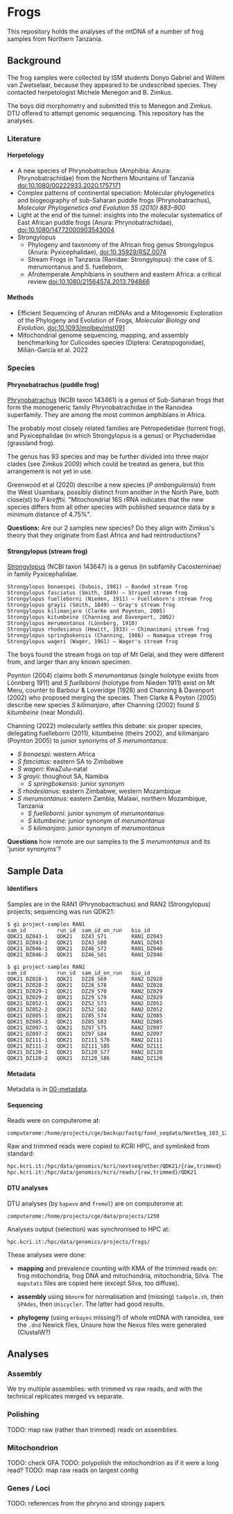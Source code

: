 # Frogs

This repository holds the analyses of the mtDNA of a number of frog
samples from Northern Tanzania.

## Background

The frog samples were collected by ISM students Donyo Gabriel and Willem
van Zwetselaar, because they appeared to be undescribed species.  They contacted
herpetologist Michele Menegon and B. Zimkus.

The boys did morphometry and submitted this to Menegon and Zimkus.  DTU offered
to attempt genomic sequencing.  This repository has the analyses.

### Literature

#### Herpetology

 * A new species of Phrynobatrachus (Amphibia: Anura: Phrynobatrachidae) from the Northern Mountains of Tanzania
   <doi:10.1080/00222933.2020.1757171>
 * Complex patterns of continental speciation: Molecular phylogenetics and biogeography of sub-Saharan puddle frogs (Phrynobatrachus),
   _Molecular Phylogenetics and Evolution 55 (2010) 883–900_
 * Light at the end of the tunnel: insights into the molecular systematics of East African puddle frogs (Anura: Phrynobatrachidae),
   <doi:10.1080/14772000903543004>
 * Strongylopus
   * Phylogeny and taxonomy of the African frog genus Strongylopus (Anura: Pyxicephalidae), <doi:10.35929/RSZ.0074>
   * Stream Frogs in Tanzania (Ranidae: Strongylopus): the case of S. merumontanus and S. fuelleborn, 
   * Afrotemperate Amphibians in southern and eastern Africa: a critical review
   <doi:10.1080/21564574.2013.794866>

#### Methods

 * Efficient Sequencing of Anuran mtDNAs and a Mitogenomic Exploration of the Phylogeny and Evolution of Frogs,
   _Molecular Biology and Evolution_,
   <doi:10.1093/molbev/mst091>
 * Mitochondrial genome sequencing, mapping, and assembly benchmarking for Culicoides species (Diptera: Ceratopogonidae),
   Milián-García et al. 2022

### Species

#### Phrynobatrachus (puddle frog)

[Phrynobatrachus](https://en.wikipedia.org/wiki/Phrynobatrachus) (NCBI taxon 143461)
is a genus of Sub-Saharan frogs that form the monogeneric family Phrynobatrachidae in
the Ranoidea superfamily.  They are among the most common amphibians in Africa.

The probably most closely related families are Petropedetidae (torrent frog), and
Pyxicephalidae (in which Strongylopus is a genus) or Ptychadenidae (grassland frog).

The genus has 93 species and may be further divided into three major clades (see
Zimkus 2009) which could be treated as genera, but this arrangement is not yet in use.

Greenwood et al (2020) describe a new species (_P ambangulensis_) from the West Usambara,
possibly distinct from another in the North Pare, both close(st) to _P krefftii_.
"Mitochondrial 16S rRNA indicates that the new species differs from all other species
with published sequence data by a minimum distance of 4.75%".

**Questions:** Are our 2 samples new species? Do they align with Zimkus's theory
that they originate from East Africa and had reintroductions?

#### Strongylopus (stream frog)

[Strongylopus](https://en.wikipedia.org/wiki/Strongylopus) (NCBI taxon 143647) is a
genus (in subfamily Cacosterninae) in family Pyxicephalidae.

    Strongylopus bonaespei (Dubois, 1981) – Banded stream frog
    Strongylopus fasciatus (Smith, 1849) – Striped stream frog
    Strongylopus fuelleborni (Nieden, 1911) – Fuelleborn's stream frog
    Strongylopus grayii (Smith, 1849) – Gray's stream frog
    Strongylopus kilimanjaro (Clarke and Poynton, 2005)
    Strongylopus kitumbeine (Channing and Davenport, 2002)
    Strongylopus merumontanus (Lönnberg, 1910)
    Strongylopus rhodesianus (Hewitt, 1933) – Chimanimani stream frog
    Strongylopus springbokensis (Channing, 1986) – Namaqua stream frog
    Strongylopus wageri (Wager, 1961) – Wager's stream frog

The boys found the stream frogs on top of Mt Gelai, and they were different from, and
larger than any known specimen.

Poynton (2004) claims both _S merumontanus_ (single holotype exists from Lönnberg 1911)
and _S fuelleborni_ (holotype from Nieden 1911) exist on Mt Meru, counter to Barbour &
Loveridge (1928) and Channing & Davenport (2002) who proposed merging the species.  Then
Clarke & Poyton (2005) describe new species _S kilimanjaro_, after Channing (2002) found
_S kitumbeine_ (near Monduli).

Channing (2022) molecularly settles this debate: six proper species, delegating fuelleborni
(2011), kitumbeine (theirs 2002), and kilimanjaro (Poynton 2005) to junior synonyms of
_S merumontanus_:

 * _S bonaespi_: western Africa
 * _S fasciatus_: eastern SA to Zimbabwe
 * _S wageri_: KwaZulu-natal
 * _S grayii_: thoughout SA, Namibia
   * _S springbokensis_: junior synonym
 * _S rhodesianus_: eastern Zimbabwe, western Mozambique
 * _S merumontanus_: eastern Zambia, Malawi, northern Mozambique, Tanzania
   * _S fuelleborni_: junior synonym of _merumontanus_
   * _S kitumbeine_: junior synonym of _merumontanus_
   * _S kilimanjaro_: junior synonym of _merumontanus_

**Questions** how remote are our samples to the _S merumontanus_ and its 'junior synonyms'?


## Sample Data

#### Identifiers

Samples are in the RAN1 (Phrynobactrachus) and RAN2 (Strongylopus) projects;
sequencing was run QDK21:

    $ gi project-samples RAN1
    sam_id          run_id  sam_id_on_run   bio_id
    QDK21_DZ043-1   QDK21   DZ43_S71        RAN1_DZ043
    QDK21_DZ043-2   QDK21   DZ43_S80        RAN1_DZ043
    QDK21_DZ046-1   QDK21   DZ46_S72        RAN1_DZ046
    QDK21_DZ046-2   QDK21   DZ46_S81        RAN1_DZ046

    $ gi project-samples RAN2
    sam_id          run_id  sam_id_on_run   bio_id
    QDK21_DZ028-1   QDK21   DZ28_S69        RAN2_DZ028
    QDK21_DZ028-2   QDK21   DZ28_S78        RAN2_DZ028
    QDK21_DZ029-1   QDK21   DZ29_S70        RAN2_DZ029
    QDK21_DZ029-2   QDK21   DZ29_S79        RAN2_DZ029
    QDK21_DZ052-1   QDK21   DZ52_S73        RAN2_DZ052
    QDK21_DZ052-2   QDK21   DZ52_S82        RAN2_DZ052
    QDK21_DZ085-1   QDK21   DZ85_S74        RAN2_DZ085
    QDK21_DZ085-2   QDK21   DZ85_S83        RAN2_DZ085
    QDK21_DZ097-1   QDK21   DZ97_S75        RAN2_DZ097
    QDK21_DZ097-2   QDK21   DZ97_S84        RAN2_DZ097
    QDK21_DZ111-1   QDK21   DZ111_S76       RAN2_DZ111
    QDK21_DZ111-2   QDK21   DZ111_S85       RAN2_DZ111
    QDK21_DZ120-1   QDK21   DZ120_S77       RAN2_DZ120
    QDK21_DZ120-2   QDK21   DZ120_S86       RAN2_DZ120

#### Metadata

Metadata is in [00-metadata](00-metadata/README.md).

#### Sequencing

Reads were on computerome at:

    computerome:/home/projects/cge/backup/fastq/food_seqdata/NextSeq_183_1250/

Raw and trimmed reads were copied to KCRI HPC, and symlinked from standard:

    hpc.kcri.it:/hpc/data/genomics/kcri/nextseq/other/QDK21/{raw,trimmed}
    hpc.kcri.it:/hpc/data/genomics/kcri/reads/{raw,trimmed}/QDK21

#### DTU analyses

DTU analyses (by `bapavo` and `fremol`) are on computerome at:

    computerome:/home/projects/cge/data/projects/1250

Analyses output (selection) was synchronised to HPC at:

    hpc.kcri.it:/hpc/data/genomics/projects/frogs/

These analyses were done:

 * **mapping** and prevalence counting with KMA of the trimmed reads on:
   frog mitochondria, frog DNA and mitochondria, mitochondria, Silva.
   The `mapstats` files are copied here (except Silva, too diffuse).
   
 * **assembly** using `bbnorm` for normalisation and (missing) `tadpole.sh`,
   then `SPAdes`, then `Unicycler`.  The latter had good results.

 * **phylogeny** (using `mrbayes` missing?) of whole mtDNA with ranoidea,
   see the `.dnd` Newick files,  Unsure how the Nexus files were generated
   (ClustalW?)


## Analyses

### Assembly

We try multiple assemblies: with trimmed vs raw reads, and with the technical
replicates merged vs separate.

### Polishing

TODO: map raw (rather than trimmed) reads on assemblies.

### Mitochondrion

TODO: check GFA
TODO: polypolish the mitochondrion as if it were a long read?
TODO: map raw reads on largest contig

### Genes / Loci

TODO: references from the phryno and strongy papers

